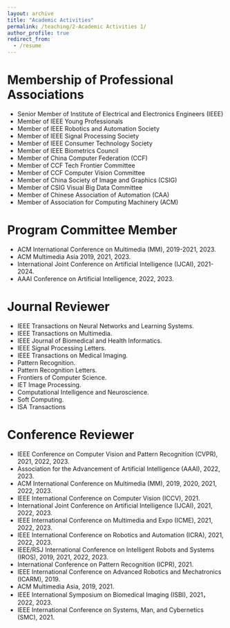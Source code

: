 ```yaml
---
layout: archive
title: "Academic Activities"
permalink: /teaching/2-Academic Activities 1/
author_profile: true
redirect_from:
  - /resume
---
```

# Membership of Professional Associations #
* Senior Member of Institute of Electrical and Electronics Engineers (IEEE) 
* Member of IEEE Young Professionals
* Member of IEEE Robotics and Automation Society
* Member of IEEE Signal Processing Society
* Member of IEEE Consumer Technology Society   
* Member of IEEE Biometrics Council  
* Member of China Computer Federation (CCF)
* Member of CCF Tech Frontier Committee
* Member of CCF Computer Vision Committee
* Member of China Society of Image and Graphics (CSIG) 
* Member of CSIG Visual Big Data Committee
* Member of Chinese Association of Automation (CAA)
* Member of Association for Computing Machinery (ACM)  
  
# Program Committee Member #
* ACM International Conference on Multimedia (MM), 2019-2021, 2023.
* ACM Multimedia Asia 2019, 2021, 2023.
* International Joint Conference on Artificial Intelligence (IJCAI), 2021-2024.
* AAAI Conference on Artificial Intelligence, 2022, 2023.  
  
# Journal Reviewer #
* IEEE Transactions on Neural Networks and Learning Systems.
* IEEE Transactions on Multimedia.
* IEEE Journal of Biomedical and Health Informatics.
* IEEE Signal Processing Letters.
* IEEE Transactions on Medical Imaging.
* Pattern Recognition.
* Pattern Recognition Letters. 
* Frontiers of Computer Science.
* IET Image Processing.
* Computational Intelligence and Neuroscience.
* Soft Computing.
* ISA Transactions  
  
# Conference Reviewer #
* IEEE Conference on Computer Vision and Pattern Recognition (CVPR), 2021, 2022, 2023.
* Association for the Advancement of Artificial Intelligence (AAAI), 2022, 2023.
* ACM International Conference on Multimedia (MM), 2019, 2020, 2021, 2022, 2023.
* IEEE International Conference on Computer Vision (ICCV), 2021.
* International Joint Conference on Artificial Intelligence (IJCAI), 2021, 2022, 2023.
* IEEE International Conference on Multimedia and Expo (ICME), 2021, 2022, 2023.
* IEEE International Conference on Robotics and Automation (ICRA), 2021, 2022, 2023.
* IEEE/RSJ International Conference on Intelligent Robots and Systems (IROS), 2019, 2021, 2022, 2023.
* International Conference on Pattern Recognition (ICPR), 2021.
* IEEE International Conference on Advanced Robotics and Mechatronics (ICARM), 2019.
* ACM Multimedia Asia, 2019, 2021. 
* IEEE International Symposium on Biomedical Imaging (ISBI), 2021，2022, 2023.
* IEEE International Conference on Systems, Man, and Cybernetics (SMC), 2021. 


